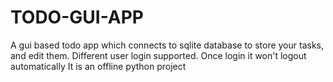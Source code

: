 # TODO-GUI-APP
A gui based todo app which connects to sqlite database to store your tasks, and edit them.
Different user login supported.
Once login it won't logout automatically
It is an offline python project
